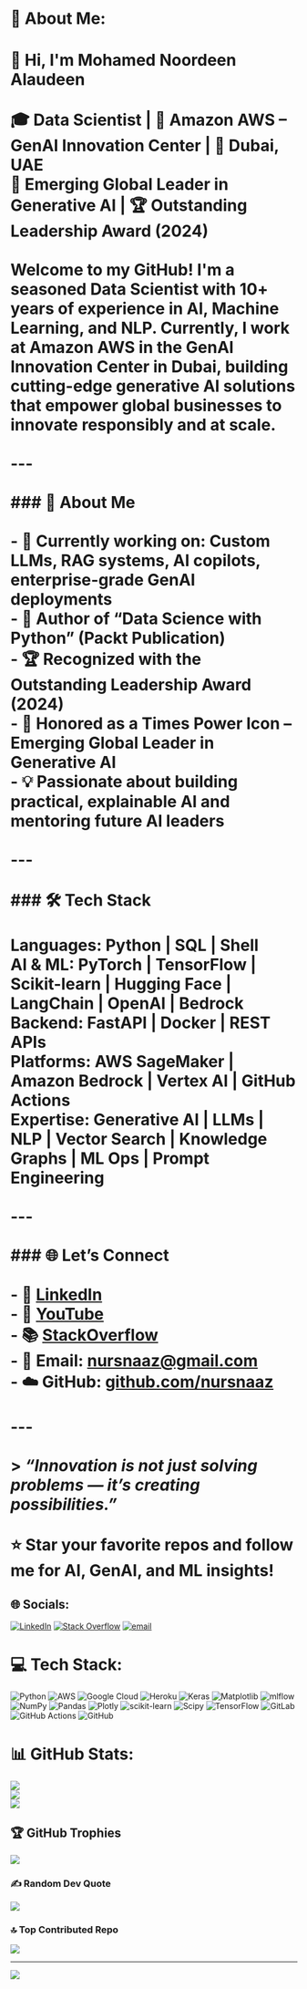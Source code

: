 # 💫 About Me:
# 👋 Hi, I'm Mohamed Noordeen Alaudeen<br><br>🎓 Data Scientist | 🧠 Amazon AWS – GenAI Innovation Center | 📍 Dubai, UAE  <br>👑 Emerging Global Leader in Generative AI | 🏆 Outstanding Leadership Award (2024)<br><br>Welcome to my GitHub! I'm a seasoned Data Scientist with 10+ years of experience in AI, Machine Learning, and NLP. Currently, I work at **Amazon AWS** in the **GenAI Innovation Center in Dubai**, building cutting-edge generative AI solutions that empower global businesses to innovate responsibly and at scale.<br><br>---<br><br>### 🧠 About Me<br><br>- 🚀 Currently working on: Custom LLMs, RAG systems, AI copilots, enterprise-grade GenAI deployments  <br>- 📘 Author of **“Data Science with Python”** (Packt Publication)  <br>- 🏆 Recognized with the **Outstanding Leadership Award (2024)**  <br>- 👑 Honored as a **Times Power Icon – Emerging Global Leader in Generative AI**  <br>- 💡 Passionate about building practical, explainable AI and mentoring future AI leaders<br><br>---<br><br>### 🛠️ Tech Stack<br><br>**Languages:** Python | SQL | Shell  <br>**AI & ML:** PyTorch | TensorFlow | Scikit-learn | Hugging Face | LangChain | OpenAI | Bedrock  <br>**Backend:** FastAPI | Docker | REST APIs  <br>**Platforms:** AWS SageMaker | Amazon Bedrock | Vertex AI | GitHub Actions  <br>**Expertise:** Generative AI | LLMs | NLP | Vector Search | Knowledge Graphs | ML Ops | Prompt Engineering<br><br>---<br><br>### 🌐 Let’s Connect<br><br>- 🔗 [LinkedIn](https://www.linkedin.com/in/nursnaaz)  <br>- 🎥 [YouTube](https://www.youtube.com/watch?v=njOfQ7UX8zk)  <br>- 📚 [StackOverflow](https://stackoverflow.com/users/6949469/noordeen)  <br>- 📧 Email: nursnaaz@gmail.com  <br>- ☁️ GitHub: [github.com/nursnaaz](https://github.com/nursnaaz)<br><br>---<br><br>> _“Innovation is not just solving problems — it’s creating possibilities.”_<br><br>⭐️ Star your favorite repos and follow me for AI, GenAI, and ML insights!<br>


## 🌐 Socials:
[![LinkedIn](https://img.shields.io/badge/LinkedIn-%230077B5.svg?logo=linkedin&logoColor=white)](https://linkedin.com/in/https://www.linkedin.com/in/nursnaaz/) [![Stack Overflow](https://img.shields.io/badge/-Stackoverflow-FE7A16?logo=stack-overflow&logoColor=white)](https://stackoverflow.com/users/6949469) [![email](https://img.shields.io/badge/Email-D14836?logo=gmail&logoColor=white)](mailto:nursnaaz@gmail.com) 

# 💻 Tech Stack:
![Python](https://img.shields.io/badge/python-3670A0?style=for-the-badge&logo=python&logoColor=ffdd54) ![AWS](https://img.shields.io/badge/AWS-%23FF9900.svg?style=for-the-badge&logo=amazon-aws&logoColor=white) ![Google Cloud](https://img.shields.io/badge/GoogleCloud-%234285F4.svg?style=for-the-badge&logo=google-cloud&logoColor=white) ![Heroku](https://img.shields.io/badge/heroku-%23430098.svg?style=for-the-badge&logo=heroku&logoColor=white) ![Keras](https://img.shields.io/badge/Keras-%23D00000.svg?style=for-the-badge&logo=Keras&logoColor=white) ![Matplotlib](https://img.shields.io/badge/Matplotlib-%23ffffff.svg?style=for-the-badge&logo=Matplotlib&logoColor=black) ![mlflow](https://img.shields.io/badge/mlflow-%23d9ead3.svg?style=for-the-badge&logo=numpy&logoColor=blue) ![NumPy](https://img.shields.io/badge/numpy-%23013243.svg?style=for-the-badge&logo=numpy&logoColor=white) ![Pandas](https://img.shields.io/badge/pandas-%23150458.svg?style=for-the-badge&logo=pandas&logoColor=white) ![Plotly](https://img.shields.io/badge/Plotly-%233F4F75.svg?style=for-the-badge&logo=plotly&logoColor=white) ![scikit-learn](https://img.shields.io/badge/scikit--learn-%23F7931E.svg?style=for-the-badge&logo=scikit-learn&logoColor=white) ![Scipy](https://img.shields.io/badge/SciPy-%230C55A5.svg?style=for-the-badge&logo=scipy&logoColor=%white) ![TensorFlow](https://img.shields.io/badge/TensorFlow-%23FF6F00.svg?style=for-the-badge&logo=TensorFlow&logoColor=white) ![GitLab](https://img.shields.io/badge/gitlab-%23181717.svg?style=for-the-badge&logo=gitlab&logoColor=white) ![GitHub Actions](https://img.shields.io/badge/github%20actions-%232671E5.svg?style=for-the-badge&logo=githubactions&logoColor=white) ![GitHub](https://img.shields.io/badge/github-%23121011.svg?style=for-the-badge&logo=github&logoColor=white)
# 📊 GitHub Stats:
![](https://github-readme-stats.vercel.app/api?username=nursnaaz&theme=dark&hide_border=false&include_all_commits=true&count_private=false)<br/>
![](https://nirzak-streak-stats.vercel.app/?user=nursnaaz&theme=dark&hide_border=false)<br/>
![](https://github-readme-stats.vercel.app/api/top-langs/?username=nursnaaz&theme=dark&hide_border=false&include_all_commits=true&count_private=false&layout=compact)

## 🏆 GitHub Trophies
![](https://github-profile-trophy.vercel.app/?username=nursnaaz&theme=radical&no-frame=false&no-bg=false&margin-w=4)

### ✍️ Random Dev Quote
![](https://quotes-github-readme.vercel.app/api?type=vetical&theme=light)

### 🔝 Top Contributed Repo
![](https://github-contributor-stats.vercel.app/api?username=nursnaaz&limit=5&theme=default&combine_all_yearly_contributions=true)

---
[![](https://visitcount.itsvg.in/api?id=nursnaaz&icon=0&color=0)](https://visitcount.itsvg.in)

<!-- Proudly created with GPRM ( https://gprm.itsvg.in ) -->
